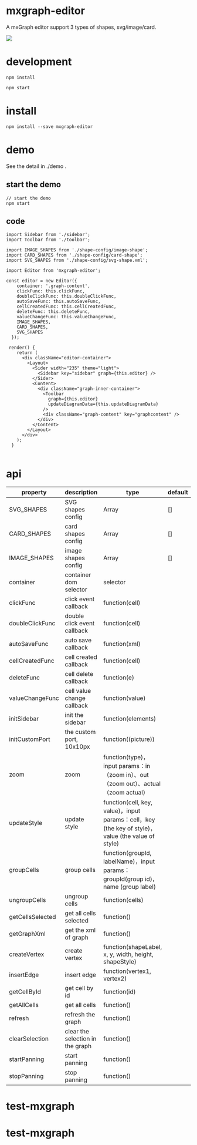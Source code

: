 # mxgraph-editor
A mxGraph editor support 3 types of shapes, svg/image/card. 

![](https://img.alicdn.com/tfs/TB17cJ1GXzqK1RjSZSgXXcpAVXa-2880-1416.png)

# development
```
npm install

npm start
```

# install
```
npm install --save mxgraph-editor
```

# demo

See the detail in ./demo . 

## start the demo
```
// start the demo
npm start
```

## code

```
import Sidebar from './sidebar';
import Toolbar from './toolbar';

import IMAGE_SHAPES from './shape-config/image-shape';
import CARD_SHAPES from './shape-config/card-shape';
import SVG_SHAPES from './shape-config/svg-shape.xml';

import Editor from 'mxgraph-editor';

const editor = new Editor({
    container: '.graph-content',
    clickFunc: this.clickFunc,
    doubleClickFunc: this.doubleClickFunc,
    autoSaveFunc: this.autoSaveFunc,
    cellCreatedFunc: this.cellCreatedFunc,
    deleteFunc: this.deleteFunc,
    valueChangeFunc: this.valueChangeFunc,
    IMAGE_SHAPES,
    CARD_SHAPES,
    SVG_SHAPES
  });

 render() {
    return (
      <div className="editor-container">
        <Layout>
          <Sider width="235" theme="light">
            <Sidebar key="sidebar" graph={this.editor} />
          </Sider>
          <Content>
            <div className="graph-inner-container">
              <Toolbar
                graph={this.editor}
                updateDiagramData={this.updateDiagramData}
              />
              <div className="graph-content" key="graphcontent" />
            </div>
          </Content>
        </Layout>
      </div>
    );
  }


```

# api

|property|	description|	type|	default|
|---|---|---|---|
|SVG_SHAPES|SVG shapes config|Array|[]|
|CARD_SHAPES|card shapes config|Array|[]|
|IMAGE_SHAPES|image shapes config|Array|[]|
|container|container dom selector|selector|
|clickFunc|click event callback|function(cell)|
|doubleClickFunc|double click event callback|function(cell)||
|autoSaveFunc|auto save callback|function(xml)|
|cellCreatedFunc|cell created callback|function(cell)||
|deleteFunc|cell delete callback|function(e)||
|valueChangeFunc|cell value change callback|function(value)||
|initSidebar|init the sidebar|function(elements)||
|initCustomPort|the custom port, 10x10px|function((picture))||
|zoom|zoom|function(type)，input params：in（zoom in）、out（zoom out）、actual（zoom actual）||
|updateStyle|update style|function(cell, key, value)，input params：cell，key (the key of style)，value (the value of style)||
|groupCells|group cells|function(groupId, labelName)，input params：groupId(group id)，name (group label)||
|ungroupCells|ungroup cells|function(cells)|
|getCellsSelected|get all cells selected|function()||
|getGraphXml|get the xml of graph|function()||
|createVertex|create vertex|function(shapeLabel, x, y, width, height, shapeStyle)|
|insertEdge|insert edge|function(vertex1, vertex2)||
|getCellById|get cell by id|function(id)||
|getAllCells|get all cells|function()|
|refresh|refresh the graph|function()||
|clearSelection|clear the selection in the graph|function()||
|startPanning|start panning|function()||
|stopPanning|stop panning|function()||


# test-mxgraph
# test-mxgraph
